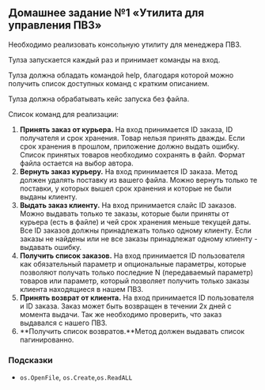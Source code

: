 
## Домашнее задание №1 «Утилита для управления ПВЗ»
Необходимо реализовать консольную утилиту для менеджера ПВЗ.

Тулза запускается каждый раз и принимает команды на вход.

Тулза должна обладать командой help, благодаря которой можно получить список доступных команд с кратким описанием. 

Тулза должна обрабатывать кейс запуска без файла.

Список команд для реализации:

 1. **Принять заказ от курьера.** На вход принимается ID заказа, ID получателя и срок хранения. Товар нельзя принять дважды. Если срок хранения в прошлом, приложение должно выдать ошибку. Список принятых товаров необходимо сохранять в файл. Формат файла остается на выбор автора.
 2. **Вернуть заказ курьеру.** На вход принимается ID заказа. Метод должен удалять поставку из вашего файла. Можно вернуть только те поставки, у которых вышел срок хранения и которые не были выданы клиенту.
 3. **Выдать заказ клиенту.** На вход принимается слайс ID заказов. Можно выдавать только те заказы, которые были приняты от курьера (есть в файле) и чей срок хранения меньше текущей даты. Все ID заказов должны принадлежать только одному клиенту. Если заказы не найдены или не все заказы принадлежат одному клиенту - выдавать ошибку.
 5. **Получить список заказов.** На вход принимается ID пользователя как обязательный параметр и опциональные параметры, которые позволяют получать только последние N (передаваемый параметр) товаров или параметр, который позволяет получить только заказы клиента находящиеся в нашем ПВЗ.
 6. **Принять возврат от клиента.** На вход принимается  ID пользователя и ID заказа. Заказ может быть возвращен в течении 2х дней с момента выдачи. Так же необходимо проверить, что заказ выдавался с нашего ПВЗ.
 7. **Получить список возвратов.**Метод должен выдавать список пагинированно.


### Подсказки
- `os.OpenFile`, `os.Create`,`os.ReadALL`